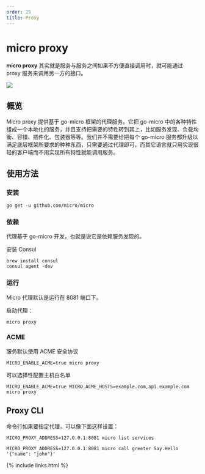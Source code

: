 ```yaml
---
order: 25
title: Proxy
---
```


# micro proxy

**micro proxy** 其实就是服务与服务之间如果不方便直接调用时，就可能通过 proxy 服务来调用另一方的接口。

<img src="../images/proxy.svg" />

## 概览

Micro proxy 提供基于 go-micro 框架的代理服务。它把 go-micro 中的各种特性组成一个本地化的服务，并且支持把需要的特性转到其上，比如服务发现、负载均衡、容错、插件化、包装器等等。我们并不需要给把每个 go-micro 服务都升级以满足底层框架所要求的种种东西，只需要通过代理即可，而其它语言就只用实现很轻的客户端而不用实现所有特性就能调用服务。

## 使用方法

### 安装

```shell
go get -u github.com/micro/micro
```

### 依赖

代理基于 go-micro 开发，也就是说它是依赖服务发现的。

安装 Consul

```
brew install consul
consul agent -dev
```

### 运行

Micro 代理默认是运行在 8081 端口下。

启动代理：

```shell
micro proxy
```

### ACME

服务默认使用 ACME 安全协议

```
MICRO_ENABLE_ACME=true micro proxy
```

可以选择性配置主机白名单

```
MICRO_ENABLE_ACME=true MICRO_ACME_HOSTS=example.com,api.example.com micro proxy
```

## Proxy CLI

命令行如果要指定代理，可以像下面这样设置：

```shell
MICRO_PROXY_ADDRESS=127.0.0.1:8081 micro list services
```

```
MICRO_PROXY_ADDRESS=127.0.0.1:8081 micro call greeter Say.Hello '{"name": "john"}'
```

{% include links.html %}
